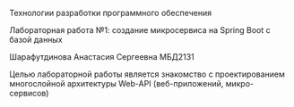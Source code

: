 Технологии разработки программного обеспечения

Лабораторная работа №1: создание микросервиса на Spring Boot с базой данных

Шарафутдинова Анастасия Сергеевна МБД2131

Целью лабораторной работы является знакомство с проектированием многослойной архитектуры Web-API (веб-приложений, микро-сервисов)
